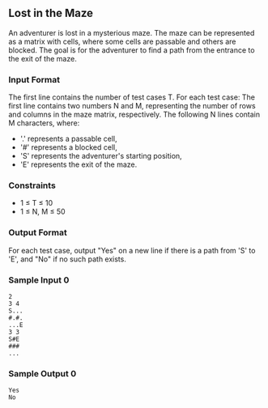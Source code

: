 ## Lost in the Maze

An adventurer is lost in a mysterious maze. The maze can be represented as a matrix with cells, where some cells are passable and others are blocked. The goal is for the adventurer to find a path from the entrance to the exit of the maze.

### Input Format

The first line contains the number of test cases T. For each test case: The first line contains two numbers N and M, representing the number of rows and columns in the maze matrix, respectively. The following N lines contain M characters, where:  
- '.' represents a passable cell,  
- '#' represents a blocked cell,  
- 'S' represents the adventurer's starting position,  
- 'E' represents the exit of the maze.

### Constraints

- 1 ≤ T ≤ 10
- 1 ≤ N, M ≤ 50

### Output Format

For each test case, output "Yes" on a new line if there is a path from 'S' to 'E', and "No" if no such path exists.

### Sample Input 0

```
2 
3 4 
S... 
#.#. 
...E 
3 3 
S#E 
### 
... 
```

### Sample Output 0

```
Yes 
No 
```
